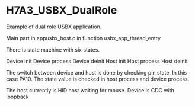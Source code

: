 # H7A3_USBX_DualRole

Example of dual role USBX application. 

Main part in appusbx_host.c in function usbx_app_thread_entry

There is state machine with six states. 

Device init
Device process
Device deinit
Host init 
Host process
Host deinit

The switch between device and host is done by checking pin state. In this case PA10. 
The state value is checked in host process and device process. 

The host currently is HID host waiting for mouse. 
Device is CDC with loopback 



